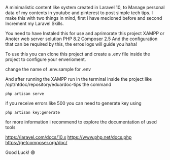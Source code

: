 A minimalistic  content like system created in Laravel 10, to Manage personal data of my contents in youtube and pinterest to post simple tech tips.
I make this with two things in mind, first i have mecioned before and second Increment my Laravel Skills.

You need to have Instaled this for use and aprimorate this project
XAMPP or Anoter web server solution
PHP 8.2
Composer 2.5
And the configuration that can be required by this, the erros logs will guide you haha!

To use this you can clone this project and create a .env file inside the project to configure your enverioment.

change the name of .env.sample for .env 

And after running the XAMPP run in the terminal inside the project like /opt/htdoc/repository/eduardoc-tips the command 

    php artisan serve

if you receive errors like 500 you can need to generate key using

    php artisan key:generate

for more information i recommend to explore the documentation of used tools

https://laravel.com/docs/10.x
https://www.php.net/docs.php
https://getcomposer.org/doc/

Good Luck! 😄
